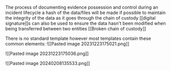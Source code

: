 The process of documenting evidence possession and control during an incident lifecycle
a hash of the data/files will be made if possible to maintain the integrity of the data as it goes through the chain of custody
[[digital signature]]s can also be used to ensure the data hasn't been modified when being transferred between two entities
[[Broken chain of custody]]

There is no standard template however most templates contain these common elements:
![[Pasted image 20231223175021.png]]

![[Pasted image 20231223175036.png]]


![[Pasted image 20240208135533.png]]